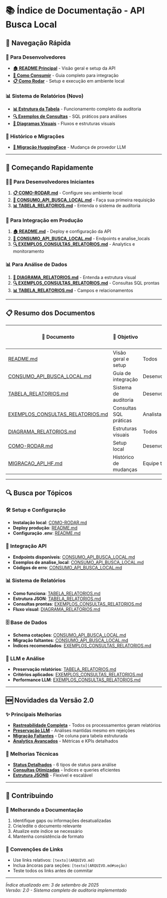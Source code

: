 # 📚 Índice de Documentação - API Busca Local

## 🎯 Navegação Rápida

### 📖 **Para Desenvolvedores**
- **[🏠 README Principal](README.md)** - Visão geral e setup da API
- **[🔧 Como Consumir](CONSUMO_API_BUSCA_LOCAL.md)** - Guia completo para integração
- **[📋 Como Rodar](COMO-RODAR.md)** - Setup e execução em ambiente local

### 📊 **Sistema de Relatórios (Novo)**
- **[📊 Estrutura da Tabela](TABELA_RELATORIOS.md)** - Funcionamento completo da auditoria
- **[🔍 Exemplos de Consultas](EXEMPLOS_CONSULTAS_RELATORIOS.md)** - SQL práticos para análises
- **[🎨 Diagramas Visuais](DIAGRAMA_RELATORIOS.md)** - Fluxos e estruturas visuais

### 🔄 **Histórico e Migrações**
- **[🔄 Migração HuggingFace](MIGRACAO_API_HF.md)** - Mudança de provedor LLM

---

## 🚀 Começando Rapidamente

### 👨‍💻 **Para Desenvolvedores Iniciantes**
1. **[📋 COMO-RODAR.md](COMO-RODAR.md)** - Configure seu ambiente local
2. **[🔧 CONSUMO_API_BUSCA_LOCAL.md](CONSUMO_API_BUSCA_LOCAL.md)** - Faça sua primeira requisição
3. **[📊 TABELA_RELATORIOS.md](TABELA_RELATORIOS.md)** - Entenda o sistema de auditoria

### 🏢 **Para Integração em Produção**
1. **[🏠 README.md](README.md)** - Deploy e configuração da API
2. **[🔧 CONSUMO_API_BUSCA_LOCAL.md](CONSUMO_API_BUSCA_LOCAL.md)** - Endpoints e analise_locals
3. **[🔍 EXEMPLOS_CONSULTAS_RELATORIOS.md](EXEMPLOS_CONSULTAS_RELATORIOS.md)** - Analytics e monitoramento

### 📊 **Para Análise de Dados**
1. **[🎨 DIAGRAMA_RELATORIOS.md](DIAGRAMA_RELATORIOS.md)** - Entenda a estrutura visual
2. **[🔍 EXEMPLOS_CONSULTAS_RELATORIOS.md](EXEMPLOS_CONSULTAS_RELATORIOS.md)** - Consultas SQL prontas
3. **[📊 TABELA_RELATORIOS.md](TABELA_RELATORIOS.md)** - Campos e relacionamentos

---

## 📋 Resumo dos Documentos

| 📄 Documento | 🎯 Objetivo | 👥 Público | ⏱️ Tempo Leitura |
|-------------|------------|------------|------------------|
| [README.md](README.md) | Visão geral e setup | Todos | 10 min |
| [CONSUMO_API_BUSCA_LOCAL.md](CONSUMO_API_BUSCA_LOCAL.md) | Guia de integração | Desenvolvedores | 15 min |
| [TABELA_RELATORIOS.md](TABELA_RELATORIOS.md) | Sistema de auditoria | Desenvolvedores/Analistas | 12 min |
| [EXEMPLOS_CONSULTAS_RELATORIOS.md](EXEMPLOS_CONSULTAS_RELATORIOS.md) | Consultas SQL práticas | Analistas/DBAs | 8 min |
| [DIAGRAMA_RELATORIOS.md](DIAGRAMA_RELATORIOS.md) | Estruturas visuais | Todos | 6 min |
| [COMO-RODAR.md](COMO-RODAR.md) | Setup local | Desenvolvedores | 5 min |
| [MIGRACAO_API_HF.md](MIGRACAO_API_HF.md) | Histórico de mudanças | Equipe técnica | 3 min |

---

## 🔍 Busca por Tópicos

### 🛠️ **Setup e Configuração**
- **Instalação local**: [COMO-RODAR.md](COMO-RODAR.md)
- **Deploy produção**: [README.md](README.md#-deploy-independente)
- **Configuração .env**: [README.md](README.md#variáveis-de-ambiente-env)

### 🔌 **Integração API**
- **Endpoints disponíveis**: [CONSUMO_API_BUSCA_LOCAL.md](CONSUMO_API_BUSCA_LOCAL.md#-endpoints-da-api)
- **Exemplos de analise_local**: [CONSUMO_API_BUSCA_LOCAL.md](CONSUMO_API_BUSCA_LOCAL.md#-exemplos-de-uso)
- **Códigos de erro**: [CONSUMO_API_BUSCA_LOCAL.md](CONSUMO_API_BUSCA_LOCAL.md#-códigos-de-resposta)

### 📊 **Sistema de Relatórios**
- **Como funciona**: [TABELA_RELATORIOS.md](TABELA_RELATORIOS.md#-visão-geral)
- **Estrutura JSON**: [TABELA_RELATORIOS.md](TABELA_RELATORIOS.md#-estrutura-do-json-analise_local)
- **Consultas prontas**: [EXEMPLOS_CONSULTAS_RELATORIOS.md](EXEMPLOS_CONSULTAS_RELATORIOS.md#-consultas-básicas)
- **Fluxo visual**: [DIAGRAMA_RELATORIOS.md](DIAGRAMA_RELATORIOS.md#-fluxograma-de-processamento)

### 🗄️ **Base de Dados**
- **Schema cotações**: [CONSUMO_API_BUSCA_LOCAL.md](CONSUMO_API_BUSCA_LOCAL.md#-esquema-da-base-de-dados)
- **Migração faltantes**: [CONSUMO_API_BUSCA_LOCAL.md](CONSUMO_API_BUSCA_LOCAL.md#-migração-sistema-faltantes)
- **Índices recomendados**: [EXEMPLOS_CONSULTAS_RELATORIOS.md](EXEMPLOS_CONSULTAS_RELATORIOS.md#índices-recomendados)

### 🧠 **LLM e Análise**
- **Preservação relatórios**: [TABELA_RELATORIOS.md](TABELA_RELATORIOS.md#-produtos-encontrados-mas-rejeitados-pela-llm)
- **Critérios aplicados**: [EXEMPLOS_CONSULTAS_RELATORIOS.md](EXEMPLOS_CONSULTAS_RELATORIOS.md#6-critérios-mais-aplicados-pela-llm)
- **Performance LLM**: [EXEMPLOS_CONSULTAS_RELATORIOS.md](EXEMPLOS_CONSULTAS_RELATORIOS.md#7-taxa-de-sucesso-da-llm-por-período)

---

## 🆕 Novidades da Versão 2.0

### ✨ **Principais Melhorias**
- **[Rastreabilidade Completa](TABELA_RELATORIOS.md#-benefícios-da-nova-estrutura)** - Todos os processamentos geram relatórios
- **[Preservação LLM](TABELA_RELATORIOS.md#-produtos-encontrados-mas-rejeitados-pela-llm)** - Análises mantidas mesmo em rejeições
- **[Migração Faltantes](CONSUMO_API_BUSCA_LOCAL.md#-migração-sistema-faltantes)** - De coluna para tabela estruturada
- **[Analytics Avançados](EXEMPLOS_CONSULTAS_RELATORIOS.md#-performance-e-métricas)** - Métricas e KPIs detalhados

### 🔧 **Melhorias Técnicas**
- **[Status Detalhados](DIAGRAMA_RELATORIOS.md#-status-possíveis-e-cores)** - 6 tipos de status para análise
- **[Consultas Otimizadas](EXEMPLOS_CONSULTAS_RELATORIOS.md#-dicas-de-performance)** - Índices e queries eficientes
- **[Estrutura JSONB](TABELA_RELATORIOS.md#-estrutura-do-json-analise_local)** - Flexível e escalável

---

## 🤝 Contribuindo

### 📝 **Melhorando a Documentação**
1. Identifique gaps ou informações desatualizadas
2. Crie/edite o documento relevante
3. Atualize este índice se necessário
4. Mantenha consistência de formato

### 🔗 **Convenções de Links**
- Use links relativos: `[texto](ARQUIVO.md)`
- Inclua âncoras para seções: `[texto](ARQUIVO.md#seção)`
- Teste todos os links antes de commitar

---

*Índice atualizado em: 3 de setembro de 2025*  
*Versão: 2.0 - Sistema completo de auditoria implementado*
